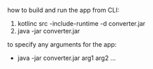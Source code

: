 how to build and run the app from CLI:

1) kotlinc src -include-runtime -d converter.jar
2) java -jar converter.jar

to specify any arguments for the app:
* java -jar converter.jar arg1 arg2 ...
